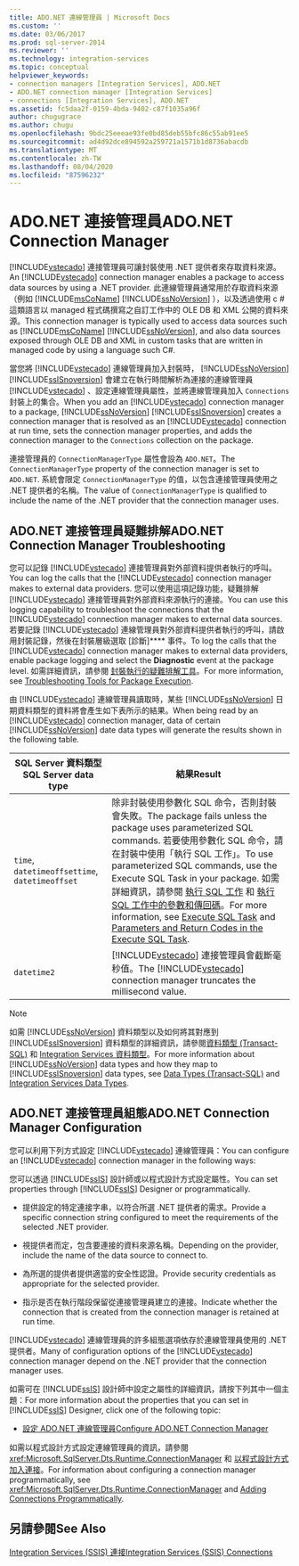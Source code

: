 ```yaml
---
title: ADO.NET 連線管理員 | Microsoft Docs
ms.custom: ''
ms.date: 03/06/2017
ms.prod: sql-server-2014
ms.reviewer: ''
ms.technology: integration-services
ms.topic: conceptual
helpviewer_keywords:
- connection managers [Integration Services], ADO.NET
- ADO.NET connection manager [Integration Services]
- connections [Integration Services], ADO.NET
ms.assetid: fc5daa2f-0159-4bda-9402-c87f1035a96f
author: chugugrace
ms.author: chugu
ms.openlocfilehash: 9bdc25eeeae93fe0bd85deb55bfc86c55ab91ee5
ms.sourcegitcommit: ad4d92dce894592a259721a1571b1d8736abacdb
ms.translationtype: MT
ms.contentlocale: zh-TW
ms.lasthandoff: 08/04/2020
ms.locfileid: "87596232"
---
```

# <a name="adonet-connection-manager"></a><span data-ttu-id="4622e-102">ADO.NET 連接管理員</span><span class="sxs-lookup"><span data-stu-id="4622e-102">ADO.NET Connection Manager</span></span>
  <span data-ttu-id="4622e-103">[!INCLUDE[vstecado](../../includes/vstecado-md.md)] 連接管理員可讓封裝使用 .NET 提供者來存取資料來源。</span><span class="sxs-lookup"><span data-stu-id="4622e-103">An [!INCLUDE[vstecado](../../includes/vstecado-md.md)] connection manager enables a package to access data sources by using a .NET provider.</span></span> <span data-ttu-id="4622e-104">此連線管理員通常用於存取資料來源（例如 [!INCLUDE[msCoName](../../includes/msconame-md.md)] [!INCLUDE[ssNoVersion](../../includes/ssnoversion-md.md)] ），以及透過使用 c # 這類語言以 managed 程式碼撰寫之自訂工作中的 OLE DB 和 XML 公開的資料來源。</span><span class="sxs-lookup"><span data-stu-id="4622e-104">This connection manager is typically used to access data sources such as [!INCLUDE[msCoName](../../includes/msconame-md.md)] [!INCLUDE[ssNoVersion](../../includes/ssnoversion-md.md)], and also data sources exposed through OLE DB and XML in custom tasks that are written in managed code by using a language such C#.</span></span>  
  
 <span data-ttu-id="4622e-105">當您將 [!INCLUDE[vstecado](../../includes/vstecado-md.md)] 連線管理員加入封裝時， [!INCLUDE[ssNoVersion](../../includes/ssnoversion-md.md)] [!INCLUDE[ssISnoversion](../../includes/ssisnoversion-md.md)] 會建立在執行時間解析為連接的連線管理員 [!INCLUDE[vstecado](../../includes/vstecado-md.md)] 、設定連線管理員屬性，並將連線管理員加入 `Connections` 封裝上的集合。</span><span class="sxs-lookup"><span data-stu-id="4622e-105">When you add an [!INCLUDE[vstecado](../../includes/vstecado-md.md)] connection manager to a package, [!INCLUDE[ssNoVersion](../../includes/ssnoversion-md.md)] [!INCLUDE[ssISnoversion](../../includes/ssisnoversion-md.md)] creates a connection manager that is resolved as an [!INCLUDE[vstecado](../../includes/vstecado-md.md)] connection at run time, sets the connection manager properties, and adds the connection manager to the `Connections` collection on the package.</span></span>  
  
 <span data-ttu-id="4622e-106">連接管理員的 `ConnectionManagerType` 屬性會設為 `ADO.NET`。</span><span class="sxs-lookup"><span data-stu-id="4622e-106">The `ConnectionManagerType` property of the connection manager is set to `ADO.NET`.</span></span> <span data-ttu-id="4622e-107">系統會限定 `ConnectionManagerType` 的值，以包含連接管理員使用之 .NET 提供者的名稱。</span><span class="sxs-lookup"><span data-stu-id="4622e-107">The value of `ConnectionManagerType` is qualified to include the name of the .NET provider that the connection manager uses.</span></span>  
  
## <a name="adonet-connection-manager-troubleshooting"></a><span data-ttu-id="4622e-108">ADO.NET 連接管理員疑難排解</span><span class="sxs-lookup"><span data-stu-id="4622e-108">ADO.NET Connection Manager Troubleshooting</span></span>  
 <span data-ttu-id="4622e-109">您可以記錄 [!INCLUDE[vstecado](../../includes/vstecado-md.md)] 連接管理員對外部資料提供者執行的呼叫。</span><span class="sxs-lookup"><span data-stu-id="4622e-109">You can log the calls that the [!INCLUDE[vstecado](../../includes/vstecado-md.md)] connection manager makes to external data providers.</span></span> <span data-ttu-id="4622e-110">您可以使用這項記錄功能，疑難排解 [!INCLUDE[vstecado](../../includes/vstecado-md.md)] 連接管理員對外部資料來源執行的連接。</span><span class="sxs-lookup"><span data-stu-id="4622e-110">You can use this logging capability to troubleshoot the connections that the [!INCLUDE[vstecado](../../includes/vstecado-md.md)] connection manager makes to external data sources.</span></span> <span data-ttu-id="4622e-111">若要記錄 [!INCLUDE[vstecado](../../includes/vstecado-md.md)] 連線管理員對外部資料提供者執行的呼叫，請啟用封裝記錄，然後在封裝層級選取 [診斷]\*\*\*\* 事件。</span><span class="sxs-lookup"><span data-stu-id="4622e-111">To log the calls that the [!INCLUDE[vstecado](../../includes/vstecado-md.md)] connection manager makes to external data providers, enable package logging and select the **Diagnostic** event at the package level.</span></span> <span data-ttu-id="4622e-112">如需詳細資訊，請參閱 [封裝執行的疑難排解工具](../troubleshooting/troubleshooting-tools-for-package-execution.md)。</span><span class="sxs-lookup"><span data-stu-id="4622e-112">For more information, see [Troubleshooting Tools for Package Execution](../troubleshooting/troubleshooting-tools-for-package-execution.md).</span></span>  
  
 <span data-ttu-id="4622e-113">由 [!INCLUDE[vstecado](../../includes/vstecado-md.md)] 連線管理員讀取時，某些 [!INCLUDE[ssNoVersion](../../includes/ssnoversion-md.md)] 日期資料類型的資料將會產生如下表所示的結果。</span><span class="sxs-lookup"><span data-stu-id="4622e-113">When being read by an [!INCLUDE[vstecado](../../includes/vstecado-md.md)] connection manager, data of certain [!INCLUDE[ssNoVersion](../../includes/ssnoversion-md.md)] date data types will generate the results shown in the following table.</span></span>  
  
|<span data-ttu-id="4622e-114">SQL Server 資料類型</span><span class="sxs-lookup"><span data-stu-id="4622e-114">SQL Server data type</span></span>|<span data-ttu-id="4622e-115">結果</span><span class="sxs-lookup"><span data-stu-id="4622e-115">Result</span></span>|  
|--------------------------|------------|  
|<span data-ttu-id="4622e-116">`time`, `datetimeoffset`</span><span class="sxs-lookup"><span data-stu-id="4622e-116">`time`, `datetimeoffset`</span></span>|<span data-ttu-id="4622e-117">除非封裝使用參數化 SQL 命令，否則封裝會失敗。</span><span class="sxs-lookup"><span data-stu-id="4622e-117">The package fails unless the package uses parameterized SQL commands.</span></span> <span data-ttu-id="4622e-118">若要使用參數化 SQL 命令，請在封裝中使用「執行 SQL 工作」。</span><span class="sxs-lookup"><span data-stu-id="4622e-118">To use parameterized SQL commands, use the Execute SQL Task in your package.</span></span> <span data-ttu-id="4622e-119">如需詳細資訊，請參閱 [執行 SQL 工作](../control-flow/execute-sql-task.md) 和 [執行 SQL 工作中的參數和傳回碼](../parameters-and-return-codes-in-the-execute-sql-task.md)。</span><span class="sxs-lookup"><span data-stu-id="4622e-119">For more information, see [Execute SQL Task](../control-flow/execute-sql-task.md) and [Parameters and Return Codes in the Execute SQL Task](../parameters-and-return-codes-in-the-execute-sql-task.md).</span></span>|  
|`datetime2`|<span data-ttu-id="4622e-120">[!INCLUDE[vstecado](../../includes/vstecado-md.md)] 連接管理員會截斷毫秒值。</span><span class="sxs-lookup"><span data-stu-id="4622e-120">The [!INCLUDE[vstecado](../../includes/vstecado-md.md)] connection manager truncates the millisecond value.</span></span>|  
  
> [!NOTE]  
>  <span data-ttu-id="4622e-121">如需 [!INCLUDE[ssNoVersion](../../includes/ssnoversion-md.md)] 資料類型以及如何將其對應到 [!INCLUDE[ssISnoversion](../../includes/ssisnoversion-md.md)] 資料類型的詳細資訊，請參閱[資料類型 &#40;Transact-SQL&#41;](/sql/t-sql/data-types/data-types-transact-sql) 和 [Integration Services 資料類型](../data-flow/integration-services-data-types.md)。</span><span class="sxs-lookup"><span data-stu-id="4622e-121">For more information about [!INCLUDE[ssNoVersion](../../includes/ssnoversion-md.md)] data types and how they map to [!INCLUDE[ssISnoversion](../../includes/ssisnoversion-md.md)] data types, see [Data Types &#40;Transact-SQL&#41;](/sql/t-sql/data-types/data-types-transact-sql) and [Integration Services Data Types](../data-flow/integration-services-data-types.md).</span></span>  
  
## <a name="adonet-connection-manager-configuration"></a><span data-ttu-id="4622e-122">ADO.NET 連接管理員組態</span><span class="sxs-lookup"><span data-stu-id="4622e-122">ADO.NET Connection Manager Configuration</span></span>  
 <span data-ttu-id="4622e-123">您可以利用下列方式設定 [!INCLUDE[vstecado](../../includes/vstecado-md.md)] 連線管理員：</span><span class="sxs-lookup"><span data-stu-id="4622e-123">You can configure an [!INCLUDE[vstecado](../../includes/vstecado-md.md)] connection manager in the following ways:</span></span>  
  
 <span data-ttu-id="4622e-124">您可以透過 [!INCLUDE[ssIS](../../../includes/ssis-md.md)] 設計師或以程式設計方式設定屬性。</span><span class="sxs-lookup"><span data-stu-id="4622e-124">You can set properties through [!INCLUDE[ssIS](../../../includes/ssis-md.md)] Designer or programmatically.</span></span>  
  
-   <span data-ttu-id="4622e-125">提供設定的特定連接字串，以符合所選 .NET 提供者的需求。</span><span class="sxs-lookup"><span data-stu-id="4622e-125">Provide a specific connection string configured to meet the requirements of the selected .NET provider.</span></span>  
  
-   <span data-ttu-id="4622e-126">視提供者而定，包含要連接的資料來源名稱。</span><span class="sxs-lookup"><span data-stu-id="4622e-126">Depending on the provider, include the name of the data source to connect to.</span></span>  
  
-   <span data-ttu-id="4622e-127">為所選的提供者提供適當的安全性認證。</span><span class="sxs-lookup"><span data-stu-id="4622e-127">Provide security credentials as appropriate for the selected provider.</span></span>  
  
-   <span data-ttu-id="4622e-128">指示是否在執行階段保留從連接管理員建立的連接。</span><span class="sxs-lookup"><span data-stu-id="4622e-128">Indicate whether the connection that is created from the connection manager is retained at run time.</span></span>  
  
 <span data-ttu-id="4622e-129">[!INCLUDE[vstecado](../../includes/vstecado-md.md)] 連線管理員的許多組態選項依存於連線管理員使用的 .NET 提供者。</span><span class="sxs-lookup"><span data-stu-id="4622e-129">Many of configuration options of the [!INCLUDE[vstecado](../../includes/vstecado-md.md)] connection manager depend on the .NET provider that the connection manager uses.</span></span>  
  
 <span data-ttu-id="4622e-130">如需可在 [!INCLUDE[ssIS](../../../includes/ssis-md.md)] 設計師中設定之屬性的詳細資訊，請按下列其中一個主題：</span><span class="sxs-lookup"><span data-stu-id="4622e-130">For more information about the properties that you can set in [!INCLUDE[ssIS](../../../includes/ssis-md.md)] Designer, click one of the following topic:</span></span>  
  
-   [<span data-ttu-id="4622e-131">設定 ADO.NET 連線管理員</span><span class="sxs-lookup"><span data-stu-id="4622e-131">Configure ADO.NET Connection Manager</span></span>](../configure-ado-net-connection-manager.md)  
  
 <span data-ttu-id="4622e-132">如需以程式設計方式設定連線管理員的資訊，請參閱 <xref:Microsoft.SqlServer.Dts.Runtime.ConnectionManager> 和 [以程式設計方式加入連接](../building-packages-programmatically/adding-connections-programmatically.md)。</span><span class="sxs-lookup"><span data-stu-id="4622e-132">For information about configuring a connection manager programmatically, see <xref:Microsoft.SqlServer.Dts.Runtime.ConnectionManager> and [Adding Connections Programmatically](../building-packages-programmatically/adding-connections-programmatically.md).</span></span>  
  
## <a name="see-also"></a><span data-ttu-id="4622e-133">另請參閱</span><span class="sxs-lookup"><span data-stu-id="4622e-133">See Also</span></span>  
 [<span data-ttu-id="4622e-134">Integration Services &#40;SSIS&#41; 連接</span><span class="sxs-lookup"><span data-stu-id="4622e-134">Integration Services &#40;SSIS&#41; Connections</span></span>](integration-services-ssis-connections.md)  
  
  
